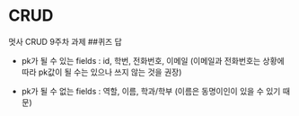 # CRUD
멋사 CRUD 9주차 과제
##퀴즈 답
* pk가 될 수 있는 fields :
id, 학번, 전화번호, 이메일 (이메일과 전화번호는 상황에 따라 pk값이 될 수는 있으나 쓰지 않는 것을 권장)

* pk가 될 수 없는 fields :
역할, 이름, 학과/학부 (이름은 동명이인이 있을 수 있기 때문)
